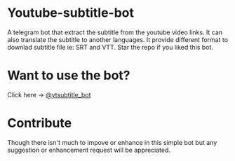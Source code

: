 # Youtube-subtitle-bot
A telegram bot that extract the subtitle from the youtube video links. It can also translate the subtitle to another languages. It provide different format to downlad subtitle file ie: SRT and VTT. Star the repo if you liked this bot.

# Want to use the bot?
Click here -> [@ytsubtitle_bot](https://t.me/ytsubtitle_bot)

# Contribute
Though there isn't much to impove or enhance in this simple bot but any suggestion or enhancement request will be appreciated.
